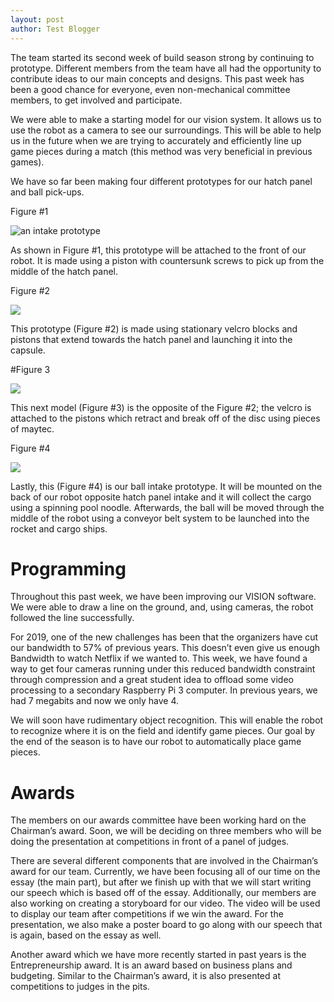 ```yaml
---
layout: post
author: Test Blogger
---
```


The team started its second week of build season strong by continuing to prototype. Different members from the team have all had the opportunity to contribute ideas to our main concepts and designs. This past week has been a good chance for everyone, even non-mechanical committee members, to get involved and participate.

We were able to make a starting model for our vision system. It allows us to use the robot as a camera to see our surroundings. This will be able to help us in the future when we are trying to accurately and efficiently line up game pieces during a match (this method was very beneficial in previous games).

We have so far been making four different prototypes for our hatch panel and ball pick-ups.

Figure #1

![an intake prototype](https://lh5.googleusercontent.com/jckPylYLr-AG1sZLb-_vfrTHUHaS9SfBjQCvEQftgYPFD1u8PDwHu_msA3tpnSWJyr41hyM5Bk7bjJaARReiLaDfCyuRSXzW9k1LcqugmMPRneFpTHhhZf9NYK7MIKZ3_eh_Pimo)

As shown in Figure #1, this prototype will be attached to the front of our robot. It is made using a piston with countersunk screws to pick up from the middle of the hatch panel.

Figure #2

![](https://lh3.googleusercontent.com/uOS1Zu08a7pZTEgf0e6lLvj4HI0md-ZIjcw5yEJibGL-NXER4ayWM2skqqBGe0PIRPciRde4hY36zmMa6b2qSdEyLVVwZVO95vPLeLHXxrv2TrTbZ-6eW39emFZjmeBSEDEdQ_y8)

This prototype (Figure #2) is made using stationary velcro blocks and pistons that extend towards the hatch panel and launching it into the capsule.

#Figure 3

![](https://lh4.googleusercontent.com/LYJx-DeX8xjXq6eikMdyE3WhUE9tXDuxLHICJuJWgUL6-IL7Il0UjKeFAuaJUwE_B4kL0Be64X6xR--j1ke_sqiq2vIOz7zxSP9PQGNdaI2WJYD0IOm_VtSWNFlDsJ8q9Lkjrf59)

This next model (Figure #3) is the opposite of the Figure #2; the velcro is attached to the pistons which retract and break off of the disc using pieces of maytec.

Figure #4

![](https://lh6.googleusercontent.com/Pb-YF1fuqQg_tvYCt2ot2zftUFrxdT_i9zcVl8jk1IAE-wFGyXh6vNulciAoMKeWPY-tPz2bE-LE48Grjzew8ajr7N2BU_ZejIBnKxsE9H5oKrnK7jXADRx0vjc3VIJw1Pk8W3c1)

Lastly, this (Figure #4) is our ball intake prototype. It will be mounted on the back of our robot opposite hatch panel intake and it will collect the cargo using a spinning pool noodle. Afterwards, the ball will be moved through the middle of the robot using a conveyor belt system to be launched into the rocket and cargo ships.

# Programming
Throughout this past week, we have been improving our VISION software. We were able to draw a line on the ground, and, using cameras, the robot followed the line successfully.

For 2019, one of the new challenges has been that the organizers have cut our bandwidth to 57% of previous years. This doesn’t even give us enough Bandwidth to watch Netflix if we wanted to. This week, we have found a way to get four cameras running under this reduced bandwidth constraint through compression and a great student idea to offload some video processing to a secondary Raspberry Pi 3 computer. In previous years, we had 7 megabits and now we only have 4.

We will soon have rudimentary object recognition. This will enable the robot to recognize where it is on the field and identify game pieces. Our goal by the end of the season is to have our robot to automatically place game pieces.

# Awards
The members on our awards committee have been working hard on the Chairman’s award. Soon, we will be deciding on three members who will be doing the presentation at competitions in front of a panel of judges.

There are several different components that are involved in the Chairman’s award for our team. Currently, we have been focusing all of our time on the essay (the main part), but after we finish up with that we will start writing our speech which is based off of the essay. Additionally, our members are also working on creating a storyboard for our video. The video will be used to display our team after competitions if we win the award. For the presentation, we also make a poster board to go along with our speech that is again, based on the essay as well.

Another award which we have more recently started in past years is the Entrepreneurship award. It is an award based on business plans and budgeting. Similar to the Chairman’s award, it is also presented at competitions to judges in the pits.